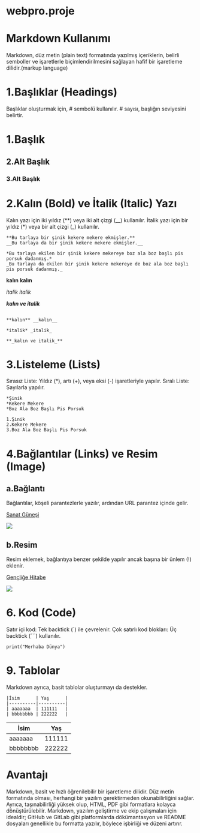 # webpro.proje
# Markdown Kullanımı
Markdown, düz metin (plain text) formatında yazılmış içeriklerin, belirli semboller ve işaretlerle biçimlendirilmesini sağlayan hafif bir işaretleme dilidir.(markup language)
 
# 1.Başlıklar (Headings)
Başlıklar oluşturmak için, # sembolü kullanılır. # sayısı, başlığın seviyesini belirtir.

# 1.Başlık
## 2.Alt Başlık
### 3.Alt Başlık


# 2.Kalın (Bold) ve İtalik (Italic) Yazı
Kalın yazı için iki yıldız (**) veya iki alt çizgi (__) kullanılır.
İtalik yazı için bir yıldız (*) veya bir alt çizgi (_) kullanılır.

```
**Bu tarlaya bir şinik kekere mekere ekmişler.** 
__Bu tarlaya da bir şinik kekere mekere ekmişler.__
```

```
*Bu tarlaya ekilen bir şinik kekere mekereye boz ala boz başlı pis porsuk dadanmış.*
_Bu tarlaya da ekilen bir şinik kekere mekereye de boz ala boz başlı pis porsuk dadanmış._
```

**kalın** __kalın__

*italik* _italik_

**_kalın ve italik_**
```

**kalın** __kalın__

*italik* _italik_

**_kalın ve italik_**
```


# 3.Listeleme (Lists)
Sırasız Liste: Yıldız (*), artı (+), veya eksi (-) işaretleriyle yapılır.
Sıralı Liste: Sayılarla yapılır.
```
*Şinik
*Kekere Mekere
*Boz Ala Boz Başlı Pis Porsuk

1.Şinik
2.Kekere Mekere
3.Boz Ala Boz Başlı Pis Porsuk
```



# 4.Bağlantılar (Links) ve Resim (Image)
## a.Bağlantı
Bağlantılar, köşeli parantezlerle yazılır, ardından URL parantez içinde gelir.

[Sanat Güneşi](https://tr.wikipedia.org/wiki/Zeki_M%C3%BCren)

![](https://iasbh.tmgrup.com.tr/1041f1/366/218/0/0/1050/626?u=https://isbh.tmgrup.com.tr/sbh/2018/01/18/zeki-muren-kimdir--1516270564774.jpg)




## b.Resim
Resim eklemek, bağlantıya benzer şekilde yapılır ancak başına bir ünlem (!) eklenir.

[Gençliğe Hitabe](https://tr.wikisource.org/wiki/Nutuk/19._b%C3%B6l%C3%BCm)

![](https://upload.wikimedia.org/wikipedia/commons/thumb/9/91/Atat%C3%BCrk_%C5%9Fapkas%C4%B1yla_selam_verirken.jpg/640px-Atat%C3%BCrk_%C5%9Fapkas%C4%B1yla_selam_verirken.jpg)

# 6. Kod (Code)
Satır içi kod: Tek backtick (`) ile çevrelenir.
Çok satırlı kod blokları: Üç backtick (```) kullanılır.

`print("Merhaba Dünya")`

# 9. Tablolar
Markdown ayrıca, basit tablolar oluşturmayı da destekler.
```
|İsim      | Yaş      |
|----------|----------|
| aaaaaaa  | 111111   |
| bbbbbbbb | 222222   |
```

|İsim      | Yaş      |
|----------|----------|
| aaaaaaa  | 111111   |
| bbbbbbbb | 222222   |

# Avantajı
Markdown, basit ve hızlı öğrenilebilir bir işaretleme dilidir. Düz metin formatında olması, herhangi bir yazılım gerektirmeden okunabilirliğini sağlar. Ayrıca, taşınabilirliği yüksek olup, HTML, PDF gibi formatlara kolayca dönüştürülebilir. Markdown, yazılım geliştirme ve ekip çalışmaları için idealdir; GitHub ve GitLab gibi platformlarda dökümantasyon ve README dosyaları genellikle bu formatta yazılır, böylece işbirliği ve düzeni artırır.

